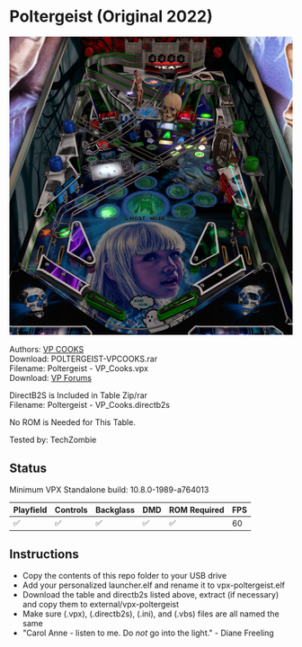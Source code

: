 # Poltergeist (Original 2022)

![Table Preview](../../images/vpx-poltergeist.png)

Authors: [VP COOKS](https://www.vpforums.org/index.php?showuser=180201)  
Download: POLTERGEIST-VPCOOKS.rar  
Filename: Poltergeist - VP_Cooks.vpx  
Download: [VP Forums](https://www.vpforums.org/index.php?app=downloads&showfile=16959)

DirectB2S is Included in Table Zip/rar  
Filename: Poltergeist - VP_Cooks.directb2s

No ROM is Needed for This Table.

Tested by: TechZombie

## Status 

Minimum VPX Standalone build: 10.8.0-1989-a764013

| Playfield | Controls | Backglass | DMD | ROM Required | FPS | 
|-----------|----------|-----------|-----|--------------|-----|
| :white_check_mark: | :white_check_mark: | :white_check_mark: | :white_check_mark: | :white_check_mark: | 60 |

## Instructions

- Copy the contents of this repo folder to your USB drive
- Add your personalized launcher.elf and rename it to vpx-poltergeist.elf
- Download the table and directb2s listed above, extract (if necessary) and copy them to external/vpx-poltergeist
- Make sure (.vpx), (.directb2s), (.ini), and (.vbs) files are all named the same
- "Carol Anne - listen to me. Do *not* go into the light." - Diane Freeling

